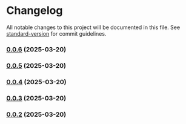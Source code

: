 # Changelog

All notable changes to this project will be documented in this file. See [standard-version](https://github.com/conventional-changelog/standard-version) for commit guidelines.

### [0.0.6](https://jabirdev/JabirDeveloper/md-typography/compare/v0.0.5...v0.0.6) (2025-03-20)

### [0.0.5](https://jabirdev/JabirDeveloper/md-typography/compare/v0.0.4...v0.0.5) (2025-03-20)

### [0.0.4](https://jabirdev/JabirDeveloper/md-typography/compare/v0.0.3...v0.0.4) (2025-03-20)

### [0.0.3](https://jabirdev/JabirDeveloper/md-typography/compare/v0.0.2...v0.0.3) (2025-03-20)

### [0.0.2](https://jabirdev/JabirDeveloper/md-typography/compare/v0.0.1...v0.0.2) (2025-03-20)
